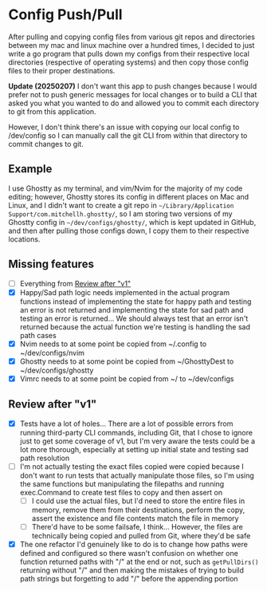 # Config Push/Pull

After pulling and copying config files from various git repos and directories between my mac and linux machine over a hundred times, I decided to just write a go program that pulls down my configs from their respective local directories (respective of operating systems) and then copy those config files to their proper destinations.

**Update (20250207)** 
I don't want this app to push changes because I would prefer not to push generic messages for local changes or to build a CLI that asked you what you wanted to do and allowed you to commit each directory to git from this application.

However, I don't think there's an issue with copying our local config to /dev/config so I can manually call the git CLI from within that directory to commit changes to git.

## Example

I use Ghostty as my terminal, and vim/Nvim for the majority of my code editing; however, Ghostty stores its config in different places on Mac and Linux, and I didn't want to create a git repo in `~/Library/Application Support/com.mitchellh.ghostty/`, so I am storing two versions of my Ghostty config in `~/dev/configs/ghostty/`, which is kept updated in GitHub, and then after pulling those configs down, I copy them to their respective locations.

## Missing features

- [ ] Everything from [Review after "v1"](#review-after-"v1")
- [x] Happy/Sad path logic needs implemented in the actual program functions instead of implementing the state for happy path and testing an error is not returned and implementing the state for sad path and testing an error is returned... We should always test that an error isn't returned because the actual function we're testing is handling the sad path cases
- [x] Nvim needs to at some point be copied from ~/.config to ~/dev/configs/nvim
- [x] Ghostty needs to at some point be copied from ~/GhosttyDest to ~/dev/configs/ghostty
- [x] Vimrc needs to at some point be copied from ~/ to ~/dev/configs

## Review after "v1"

- [x] Tests have a lot of holes... There are a lot of possible errors from running third-party CLI commands, including Git, that I chose to ignore just to get some coverage of v1, but I'm very aware the tests could be a lot more thorough, especially at setting up initial state and testing sad path resolution
- [ ] I'm not actually testing the exact files copied were copied because I don't want to run tests that actually manipulate those files, so I'm using the same functions but manipulating the filepaths and running exec.Command to create test files to copy and then assert on
    - [ ] I could use the actual files, but I'd need to store the entire files in memory, remove them from their destinations, perform the copy, assert the existence and file contents match the file in memory
    - [ ] There'd have to be some failsafe, I think... However, the files are technically being copied and pulled from Git, where they'd be safe
- [x] The one refactor I'd genuinely like to do is to change how paths were defined and configured so there wasn't confusion on whether one function returned paths with "/" at the end or not, such as `getPullDirs()` returning without "/" and then making the mistakes of trying to build path strings but forgetting to add "/" before the appending portion
